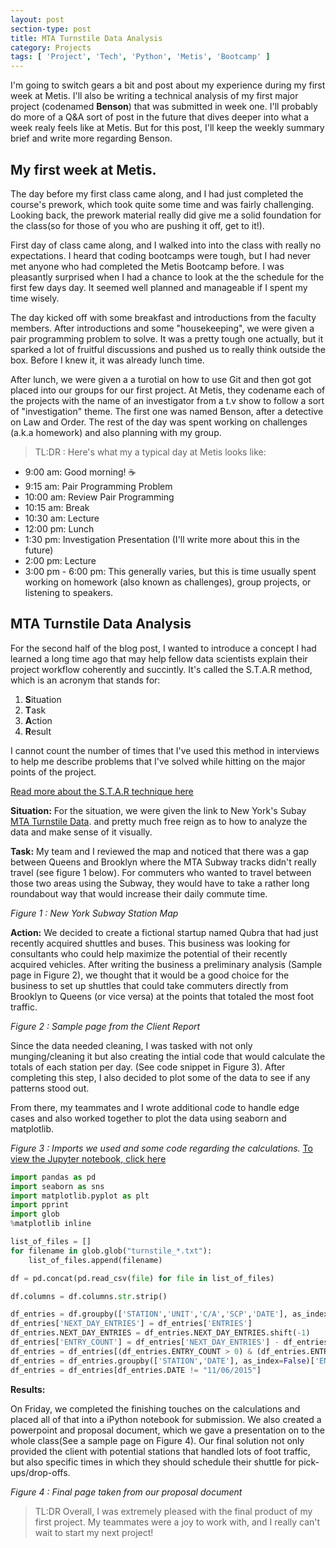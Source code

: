 ```yaml
---
layout: post
section-type: post
title: MTA Turnstile Data Analysis
category: Projects
tags: [ 'Project', 'Tech', 'Python', 'Metis', 'Bootcamp' ]
---
```


I'm going to switch gears a bit and post about my experience during my first week at Metis. I'll also be writing a technical analysis of my first major project (codenamed **Benson**) that was submitted in week one. I'll probably do more of a Q&A sort of post in the future that dives deeper into what a week realy feels like at Metis. But for this post, I'll keep the weekly summary brief and write more regarding Benson.

## My first week at Metis.
The day before my first class came along, and I had just completed the course's prework, which took quite some time and was fairly challenging. Looking back, the prework material really did give me a solid foundation for the class(so for those of you who are pushing it off, get to it!).

First day of class came along, and I walked into into the class with really no expectations. I heard that coding bootcamps were tough, but I had never met anyone who had completed the Metis Bootcamp before. I was pleasantly surprised when I had a chance to look at the the schedule for the first few days day. It seemed well planned and manageable if I spent my time wisely.

The day kicked off with some breakfast and introductions from the faculty members. After introductions and some "housekeeping", we were given a pair programming problem to solve. It was a pretty tough one actually, but it sparked a lot of fruitful discussions and pushed us to really think outside the box. Before I knew it, it was already lunch time.

After lunch, we were given a a turotial on how to use Git and then got got placed into our groups for our first project. At Metis, they codename each of the projects with the name of an investigator from a t.v show to follow a sort of "investigation" theme. The first one was named Benson, after a detective on Law and Order. The rest of the day was spent working on challenges (a.k.a homework) and also planning with my group.

> TL:DR : Here's what my a typical day at Metis looks like:

- 9:00 am: Good morning! ☕
- 9:15 am: Pair Programming Problem
- 10:00 am: Review Pair Programming
- 10:15 am: Break
- 10:30 am: Lecture
- 12:00 pm: Lunch
- 1:30 pm: Investigation Presentation (I'll write more about this in the future)
- 2:00 pm: Lecture
- 3:00 pm - 6:00 pm: This generally varies, but this is time usually spent working on homework (also known as challenges), group projects, or listening to speakers.

## MTA Turnstile Data Analysis

For the second half of the blog post, I wanted to introduce a concept I had learned a long time ago that may help fellow data scientists explain their project workflow coherently and succintly. It's called the S.T.A.R method, which is an acronym that stands for:

1. **S**ituation
2. **T**ask
3. **A**ction
4. **R**esult

I cannot count the number of times that I've used this method in interviews to help me describe problems that I've solved while hitting on the major points of the project.

[Read more about the S.T.A.R technique here](https://www.theguardian.com/careers/careers-blog/star-technique-competency-based-interview "Using the S.T.A.R technique to explain a problem")

**Situation:**
For the situation, we were given the link to New York's Subay [MTA Turnstile Data](http://web.mta.info/developers/turnstile.html). and pretty much free reign as to how to analyze the data and make sense of it visually.

**Task:**
My team and I reviewed the map and noticed that there was a gap between Queens and Brooklyn where the MTA Subway tracks didn't really travel (see figure 1 below). For commuters who wanted to travel between those two areas using the Subway, they would have to take a rather long roundabout way that would increase their daily commute time.

_Figure 1 : New York Subway Station Map_
<img src="{{ site.url }}{{ site.baseurl }}/images/NYC_subway-4D.svg.png" alt="">

**Action:**
We decided to create a fictional startup named Qubra that had just recently acquired shuttles and buses. This business was looking for consultants who could help maximize the potential of their recently acquired vehicles. After writing the business a  preliminary analysis (Sample page in Figure 2), we thought that it would be a good choice for the business to set up shuttles that could take commuters directly from Brooklyn to Queens (or vice versa) at the points that totaled the most foot traffic.

_Figure 2 : Sample page from the Client Report_
<img src="{{ site.url }}{{ site.baseurl }}/images/Graphs.png" alt="">

Since the data needed cleaning, I was tasked with not only munging/cleaning it but also creating the intial code that would calculate the totals of each station per day. (See code snippet in Figure 3). After completing this step, I also decided to plot some of the data to see if any patterns stood out.

From there, my teammates and I wrote additional code to handle edge cases and also worked together to plot the data using seaborn and matplotlib.

_Figure 3 : Imports we used and some code regarding the calculations._ [To view the Jupyter notebook, click here](http://nbviewer.jupyter.org/github/floofydugong/benson-five/blob/master/Benson_Team5_Analysis.ipynb# "Notebook of Team 5's Benson Project")


```python
import pandas as pd
import seaborn as sns
import matplotlib.pyplot as plt
import pprint
import glob
%matplotlib inline

list_of_files = []
for filename in glob.glob("turnstile_*.txt"):
    list_of_files.append(filename)

df = pd.concat(pd.read_csv(file) for file in list_of_files)

df.columns = df.columns.str.strip()

df_entries = df.groupby(['STATION','UNIT','C/A','SCP','DATE'], as_index=False)['ENTRIES'].min()
df_entries['NEXT_DAY_ENTRIES'] = df_entries['ENTRIES']
df_entries.NEXT_DAY_ENTRIES = df_entries.NEXT_DAY_ENTRIES.shift(-1)
df_entries['ENTRY_COUNT'] = df_entries['NEXT_DAY_ENTRIES'] - df_entries['ENTRIES']
df_entries = df_entries[(df_entries.ENTRY_COUNT > 0) & (df_entries.ENTRY_COUNT < 200000)]
df_entries = df_entries.groupby(['STATION','DATE'], as_index=False)['ENTRY_COUNT'].sum()
df_entries = df_entries[df_entries.DATE != "11/06/2015"]
```
**Results:**

On Friday, we completed the finishing touches on the calculations and placed all of that into a iPython notebook for submission. We also created a powerpoint and proposal document, which we gave a presentation on to the whole class(See a sample page on Figure 4). Our final solution not only provided the client with potential stations that handled lots of foot traffic, but also specific times in which they should schedule their shuttle for pick-ups/drop-offs.

_Figure 4 : Final page taken from our proposal document_
<img src="{{ site.url }}{{ site.baseurl }}/images/results.png" alt="">

> TL:DR Overall, I was extremely pleased with the final product of my first project. My teammates were a joy to work with, and I really can't wait to start my next project!
